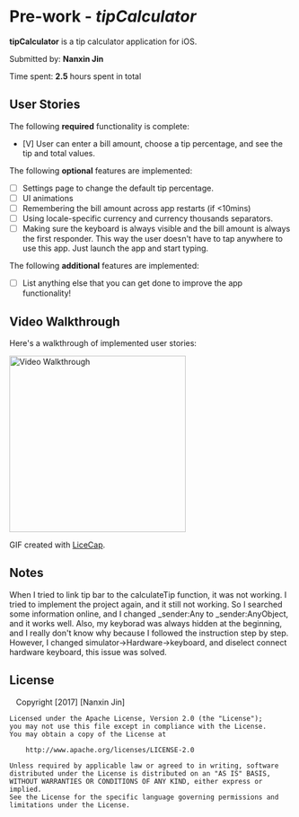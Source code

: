 # Pre-work - *tipCalculator*

**tipCalculator** is a tip calculator application for iOS.

Submitted by: **Nanxin Jin**

Time spent: **2.5** hours spent in total

## User Stories

The following **required** functionality is complete:

* [V] User can enter a bill amount, choose a tip percentage, and see the tip and total values.

The following **optional** features are implemented:
* [ ] Settings page to change the default tip percentage.
* [ ] UI animations
* [ ] Remembering the bill amount across app restarts (if <10mins)
* [ ] Using locale-specific currency and currency thousands separators.
* [ ] Making sure the keyboard is always visible and the bill amount is always the first responder. This way the user doesn't have to tap anywhere to use this app. Just launch the app and start typing.

The following **additional** features are implemented:

- [ ] List anything else that you can get done to improve the app functionality!

## Video Walkthrough 

Here's a walkthrough of implemented user stories:

<img src='[img]http://i.imgur.com/sUH8X0Q.gif[/img]' title='tipCalculator WalkThrough' width='314' alt='Video Walkthrough' />

GIF created with [LiceCap](http://www.cockos.com/licecap/).

## Notes

When I tried to link tip bar to the calculateTip function, it was not working. I tried to implement the project again, and it still not working. So I searched some information online, and I changed _sender:Any to _sender:AnyObject, and it works well. Also, my keyborad was always hidden at the beginning, and I really don't know why because I followed the instruction step by step. However, I changed simulator->Hardware->keyboard, and diselect connect hardware keyboard, this issue was solved.

## License

    Copyright [2017] [Nanxin Jin]

    Licensed under the Apache License, Version 2.0 (the "License");
    you may not use this file except in compliance with the License.
    You may obtain a copy of the License at

        http://www.apache.org/licenses/LICENSE-2.0

    Unless required by applicable law or agreed to in writing, software
    distributed under the License is distributed on an "AS IS" BASIS,
    WITHOUT WARRANTIES OR CONDITIONS OF ANY KIND, either express or implied.
    See the License for the specific language governing permissions and
    limitations under the License.
